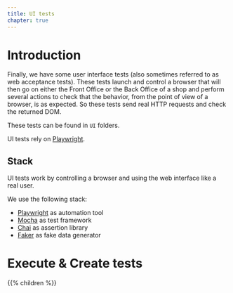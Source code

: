```yaml
---
title: UI tests
chapter: true
---
```


# Introduction

Finally, we have some user interface tests (also sometimes referred to as web acceptance tests). These tests launch and control a browser that will then go on either the Front Office or the Back Office of a shop and perform several actions to check that the behavior, from the point of view of a browser, is as expected. So these tests send real HTTP requests and check the returned DOM.

These tests can be found in `UI` folders.

UI tests rely on [Playwright](https://github.com/microsoft/playwright/).

## Stack

UI tests work by controlling a browser and using the web interface like a real user.

We use the following stack:

* [Playwright](https://github.com/microsoft/playwright/) as automation tool
* [Mocha](https://mochajs.org) as test framework
* [Chai](https://www.chaijs.com) as assertion library 
* [Faker](https://github.com/marak/Faker.js/) as fake data generator

# Execute & Create tests

{{% children %}}

